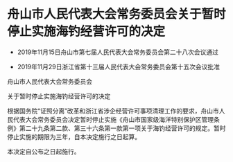 # 舟山市人民代表大会常务委员会关于暂时停止实施海钓经营许可的决定

- 2019年11月15日舟山市第七届人民代表大会常务委员会第二十八次会议通过

- 2019年11月29日浙江省第十三届人民代表大会常务委员会第十五次会议批准

<!-- INFO END -->

舟山市人民代表大会常务委员会

关于暂时停止实施海钓经营许可的决定

根据国务院“证照分离”改革和浙江省涉企经营许可事项清理工作的要求，舟山市人民代表大会常务委员会决定暂时停止实施《舟山市国家级海洋特别保护区管理条例》第二十九条第二款、第三十六条第一款第一项关于海钓经营许可的规定。暂时停止实施的期限为三年，自本决定施行之日起算。

本决定自公布之日起施行。
